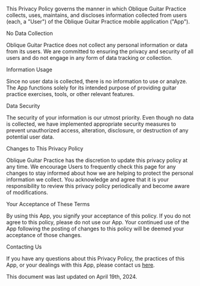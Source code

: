 This Privacy Policy governs the manner in which Oblique Guitar Practice collects, uses, maintains, and discloses information collected from users (each, a "User") of the Oblique Guitar Practice mobile application ("App").

No Data Collection

Oblique Guitar Practice does not collect any personal information or data from its users. We are committed to ensuring the privacy and security of all users and do not engage in any form of data tracking or collection.

Information Usage

Since no user data is collected, there is no information to use or analyze. The App functions solely for its intended purpose of providing guitar practice exercises, tools, or other relevant features.

Data Security

The security of your information is our utmost priority. Even though no data is collected, we have implemented appropriate security measures to prevent unauthorized access, alteration, disclosure, or destruction of any potential user data.

Changes to This Privacy Policy

Oblique Guitar Practice has the discretion to update this privacy policy at any time. We encourage Users to frequently check this page for any changes to stay informed about how we are helping to protect the personal information we collect. You acknowledge and agree that it is your responsibility to review this privacy policy periodically and become aware of modifications.

Your Acceptance of These Terms

By using this App, you signify your acceptance of this policy. If you do not agree to this policy, please do not use our App. Your continued use of the App following the posting of changes to this policy will be deemed your acceptance of those changes.

Contacting Us

If you have any questions about this Privacy Policy, the practices of this App, or your dealings with this App, please contact us [here](https://twitter.com/dunajevas).

This document was last updated on April 19th, 2024.
